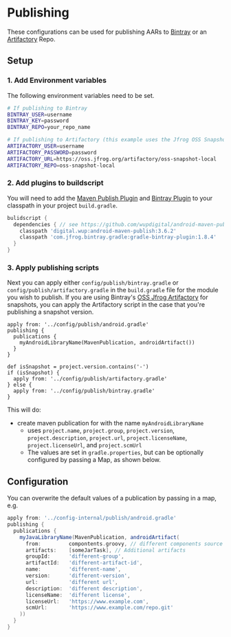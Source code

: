 # Publishing

These configurations can be used for publishing AARs to [Bintray](https://bintray.com/) or an [Artifactory](https://jfrog.com/artifactory/) Repo.

## Setup

### 1. Add Environment variables

The following environment variables need to be set.

```bash
# If publishing to Bintray
BINTRAY_USER=username
BINTRAY_KEY=password
BINTRAY_REPO=your_repo_name

# If publishing to Artifactory (this example uses the Jfrog OSS Snapshot repo)
ARTIFACTORY_USER=username
ARTIFACTORY_PASSWORD=password
ARTIFACTORY_URL=https://oss.jfrog.org/artifactory/oss-snapshot-local
ARTIFACTORY_REPO=oss-snapshot-local
```

### 2. Add plugins to buildscript

You will need to add the [Maven Publish Plugin](https://github.com/wupdigital/android-maven-publish) and [Bintray Plugin](https://github.com/bintray/gradle-bintray-plugin) to your classpath in your project `build.gradle`.

```groovy
bulidscript {
  dependencies { // see https://github.com/wupdigital/android-maven-publish
    classpath 'digital.wup:android-maven-publish:3.6.2'
    classpath 'com.jfrog.bintray.gradle:gradle-bintray-plugin:1.8.4'
  }
}
```

### 3. Apply publishing scripts

Next you can apply either `config/publish/bintray.gradle` or `config/publish/artifactory.gradle` in the `build.gradle` file for the module you wish to publish. If you are using Bintray's [OSS Jfrog Artifactory](https://oss.jfrog.org/) for snapshots, you can apply the Artifactory script in the case that you're publishing a snapshot version.

```
apply from: '../config/publish/android.gradle'
publishing {
  publications {
    myAndroidLibraryName(MavenPublication, androidArtifact())
  }
}

def isSnapshot = project.version.contains('-')
if (isSnapshot) {
  apply from: '../config/publish/artifactory.gradle'
} else {
  apply from: '../config/publish/bintray.gradle'
}
```

This will do:

* create maven publication for with the name `myAndroidLibraryName`
  + uses `project.name`, `project.group`, `project.version`, `project.description`, `project.url`, `project.licenseName`, `project.licenseUrl`, and `project.scmUrl`
  + The values are set in `gradle.properties`, but can be optionally configured by passing a Map, as shown below.

## Configuration

You can overwrite the default values of a publication by passing in a map, e.g.

```groovy
apply from: '../config-internal/publish/android.gradle'
publishing {
  publications {
    myJavaLibraryName(MavenPublication, androidArtifact(
      from:         compontents.groovy, // different components source
      artifacts:    [someJarTask], // Additional artifacts
      groupId:      'different-group',
      artifactId:   'different-artifact-id',
      name:         'different-name',
      version:      'different-version',
      url:          'different url',
      description:  'different description',
      licenseName:  'different license',
      licenseUrl:   'https://www.example.com',
      scmUrl:       'https://www.example.com/repo.git'
    ))
  }
}
```
